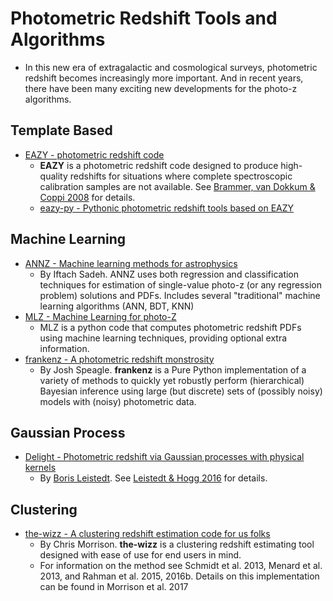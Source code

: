 # Photometric Redshift Tools and Algorithms

* In this new era of extragalactic and cosmological surveys, photometric redshift becomes increasingly more important. And in recent years, there have been many exciting new developments for the photo-z algorithms.

## Template Based

- [EAZY - photometric redshift code](https://github.com/gbrammer/eazy-photoz)
    * __EAZY__ is a photometric redshift code designed to produce high-quality redshifts for situations where complete spectroscopic calibration samples are not available. See [Brammer, van Dokkum & Coppi 2008](http://adsabs.harvard.edu/abs/2008ApJ...686.1503B) for details.
    * [eazy-py - Pythonic photometric redshift tools based on EAZY](https://github.com/gbrammer/eazy-py)

## Machine Learning

- [ANNZ - Machine learning methods for astrophysics](https://github.com/IftachSadeh/ANNZ)
    * By Iftach Sadeh. ANNZ uses both regression and classification techniques for estimation of single-value photo-z (or any regression problem) solutions and PDFs. Includes several "traditional" machine learning algorithms (ANN, BDT, KNN)
- [MLZ - Machine Learning for photo-Z](https://github.com/mgckind/MLZ)
    * MLZ is a python code that computes photometric redshift PDFs using machine learning techniques, providing optional extra information.
- [frankenz - A photometric redshift monstrosity](https://github.com/joshspeagle/frankenz)
    * By Josh Speagle. __frankenz__ is a Pure Python implementation of a variety of methods to quickly yet robustly perform (hierarchical) Bayesian inference using large (but discrete) sets of (possibly noisy) models with (noisy) photometric data.

## Gaussian Process

- [Delight - Photometric redshift via Gaussian processes with physical kernels](https://github.com/ixkael/Delight)
    * By [Boris Leistedt](https://ixkael.github.io/). See [Leistedt & Hogg 2016](https://arxiv.org/abs/1612.00847) for details.


## Clustering

- [the-wizz - A clustering redshift estimation code for us folks](https://github.com/morriscb/the-wizz)
    * By Chris Morrison. __the-wizz__ is a clustering redshift estimating tool designed with ease of use for end users in mind.
    * For information on the method see Schmidt et al. 2013, Menard et al. 2013, and Rahman et al. 2015, 2016b. Details on this implementation can be found in Morrison et al. 2017
